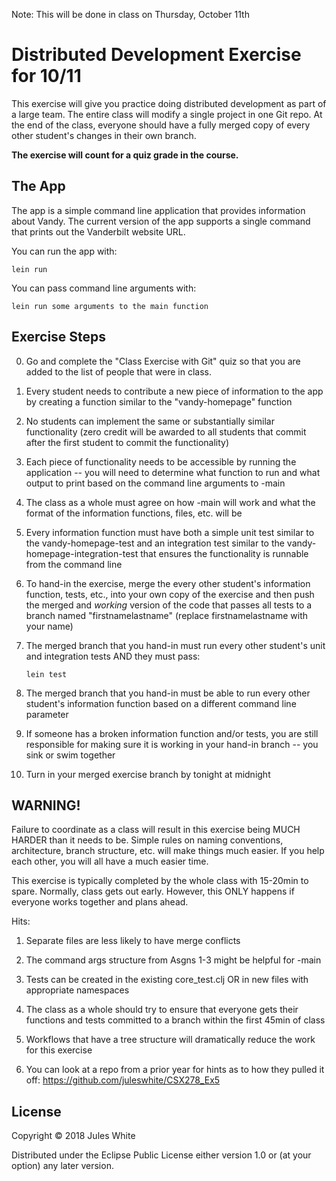 Note: This will be done in class on Thursday, October 11th

# Distributed Development Exercise for 10/11

This exercise will give you practice doing distributed development as part of a large
team. The entire class will modify a single project in one Git repo. At the end of the
class, everyone should have a fully merged copy of every other student's changes in 
their own branch.

**The exercise will count for a quiz grade in the course.**

## The App

The app is a simple command line application that provides information about Vandy. The
current version of the app supports a single command that prints out the Vanderbilt website
URL. 

You can run the app with:

``` 
lein run
```

You can pass command line arguments with:

``` 
lein run some arguments to the main function
```


## Exercise Steps

0. Go and complete the "Class Exercise with Git" quiz so that you are added to the list
   of people that were in class.

1. Every student needs to contribute a new piece of information to the app by creating
   a function similar to the "vandy-homepage" function 
   
2. No students can implement the same or substantially similar functionality (zero credit
   will be awarded to all students that commit after the first student to commit the
   functionality)
   
3. Each piece of functionality needs to be accessible by running the application --
   you will need to determine what function to run and what output to print based on 
   the command line arguments to -main
   
4. The class as a whole must agree on how -main will work and what the format of the
   information functions, files, etc. will be
   
5. Every information function must have both a simple unit test similar to the 
   vandy-homepage-test and an integration test similar to the vandy-homepage-integration-test
   that ensures the functionality is runnable from the command line 
   
6. To hand-in the exercise, merge the every other student's information function, tests,
   etc., into your own copy of the exercise and then push the merged and *working* version
   of the code that passes all tests to a branch named "firstnamelastname" (replace
   firstnamelastname with your name)
   
7. The merged branch that you hand-in must run every other student's unit and integration
   tests AND they must pass:
   
   ```
   lein test 
   ```

8. The merged branch that you hand-in must be able to run every other student's information
   function based on a different command line parameter
   
9. If someone has a broken information function and/or tests, you are still responsible for
   making sure it is working in your hand-in branch -- you sink or swim together
   
10. Turn in your merged exercise branch by tonight at midnight



## WARNING!

Failure to coordinate as a class will result in this exercise being MUCH HARDER than it
needs to be. Simple rules on naming conventions, architecture, branch structure, etc. will make things much easier. If you help each other, you will all have a much easier time. 

This exercise is typically completed by the whole class with 15-20min to spare. Normally,
class gets out early. However, this ONLY happens if everyone works together and plans
ahead. 

Hits:

 1. Separate files are less likely to have merge conflicts
 
 2. The command args structure from Asgns 1-3 might be helpful for -main
 
 3. Tests can be created in the existing core_test.clj OR in new files with
    appropriate namespaces
    
 4. The class as a whole should try to ensure that everyone gets their functions and
    tests committed to a branch within the first 45min of class
    
 5. Workflows that have a tree structure will dramatically reduce the work for this 
    exercise
    
 6. You can look at a repo from a prior year for hints as to how they pulled it off:
    https://github.com/juleswhite/CSX278_Ex5


## License

Copyright © 2018 Jules White

Distributed under the Eclipse Public License either version 1.0 or (at
your option) any later version.
